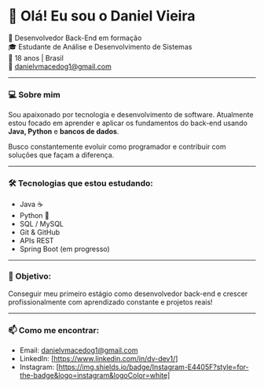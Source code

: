 # 👋 Olá! Eu sou o Daniel Vieira

🎯 Desenvolvedor Back-End em formação  
🎓 Estudante de Análise e Desenvolvimento de Sistemas  
📍 18 anos | Brasil  
📧 danielvmacedog1@gmail.com  

---

### 💻 Sobre mim

Sou apaixonado por tecnologia e desenvolvimento de software. Atualmente estou focado em aprender e aplicar os fundamentos do back-end usando **Java, Python** e **bancos de dados**.

Busco constantemente evoluir como programador e contribuir com soluções que façam a diferença.

---

### 🛠️ Tecnologias que estou estudando:

- Java ☕  
- Python 🐍  
- SQL / MySQL  
- Git & GitHub  
- APIs REST  
- Spring Boot (em progresso)

---

### 📌 Objetivo:

Conseguir meu primeiro estágio como desenvolvedor back-end e crescer profissionalmente com aprendizado constante e projetos reais!

---

### 📫 Como me encontrar:
- Email: danielvmacedog1@gmail.com  
- LinkedIn: [https://www.linkedin.com/in/dv-dev1/]
- Instagram: [https://img.shields.io/badge/Instagram-E4405F?style=for-the-badge&logo=instagram&logoColor=white]
